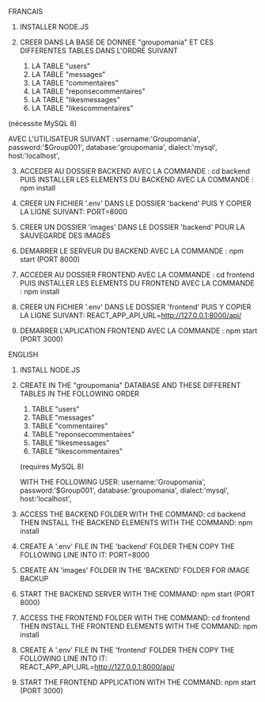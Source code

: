 FRANCAIS

1. INSTALLER NODE.JS

2. CREER DANS LA BASE DE DONNEE "groupomania" ET CES DIFFERENTES TABLES DANS L'ORDRE SUIVANT   
    1. LA TABLE "users"
    2. LA TABLE "messages"
    3. LA TABLE "commentaires"
    4. LA TABLE "reponsecommentaires"
    5. LA TABLE "likesmessages"
    6. LA TABLE "likescommentaires"

(nécessite MySQL 8)

AVEC L'UTILISATEUR SUIVANT :
  username:'Groupomania',
  password:'$Group001',
  database:'groupomania',
  dialect:'mysql',
  host:'localhost',


3. ACCEDER AU DOSSIER BACKEND AVEC LA COMMANDE : cd backend PUIS INSTALLER LES ELEMENTS DU BACKEND AVEC LA COMMANDE : npm install

4. CREER UN FICHIER '.env' DANS LE DOSSIER 'backend' PUIS Y COPIER LA LIGNE SUIVANT: PORT=8000

5. CREER UN DOSSIER 'images' DANS LE DOSSIER 'backend' POUR LA SAUVEGARDE DES IMAGES

6. DEMARRER LE SERVEUR DU BACKEND AVEC LA COMMANDE : npm start (PORT 8000)

7. ACCEDER AU DOSSIER FRONTEND AVEC LA COMMANDE : cd frontend PUIS INSTALLER LES ELEMENTS DU FRONTEND AVEC LA COMMANDE : npm install

8. CREER UN FICHIER '.env' DANS LE DOSSIER 'frontend' PUIS Y COPIER LA LIGNE SUIVANT: REACT_APP_API_URL=http://127.0.0.1:8000/api/

9. DEMARRER L'APLICATION FRONTEND AVEC LA COMMANDE : npm start (PORT 3000)


ENGLISH

1. INSTALL NODE.JS

2. CREATE IN THE "groupomania" DATABASE AND THESE DIFFERENT TABLES IN THE FOLLOWING ORDER
    1. TABLE "users"
    2. TABLE "messages"
    3. TABLE "commentaires"
    4. TABLE "reponsecommentaires"
    5. TABLE "likesmessages"
    6. TABLE "likescommentaires"

    (requires MySQL 8)

    WITH THE FOLLOWING USER:
      username:'Groupomania',
      password:'$Group001',
      database:'groupomania',
      dialect:'mysql',
      host:'localhost',

3. ACCESS THE BACKEND FOLDER WITH THE COMMAND: cd backend THEN INSTALL THE BACKEND ELEMENTS WITH THE COMMAND: npm install

4. CREATE A '.env' FILE IN THE 'backend' FOLDER THEN COPY THE FOLLOWING LINE INTO IT: PORT=8000

5. CREATE AN 'images' FOLDER IN THE 'BACKEND' FOLDER FOR IMAGE BACKUP

6. START THE BACKEND SERVER WITH THE COMMAND: npm start (PORT 8000)

7. ACCESS THE FRONTEND FOLDER WITH THE COMMAND: cd frontend THEN INSTALL THE FRONTEND ELEMENTS WITH THE COMMAND: npm install

8. CREATE A '.env' FILE IN THE 'frontend' FOLDER THEN COPY THE FOLLOWING LINE INTO IT: REACT_APP_API_URL=http://127.0.0.1:8000/api/

9. START THE FRONTEND APPLICATION WITH THE COMMAND: npm start (PORT 3000)